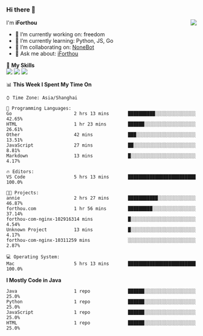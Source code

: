 ### Hi there 👋

<a href="#">
  <img align="right" src="https://github-readme-stats.vercel.app/api?username=iforthou&count_private=true&show_icons=true&bg_color=15,f2f7fd,E0EAFC" />
</a>

I'm **iForthou**

- 🔭 I’m currently working on: freedom
- 🌱 I’m currently learning: Python, JS, Go
- 👯 I’m collaborating on: [NoneBot](https://github.com/nonebot)
- 💬 Ask me about: [iForthou](https://iforthou.com)

🌟 **My Skills**  
![](https://img.shields.io/badge/-Python-3e74a2?style=flat-square&logo=Python&logoColor=fff)
![](https://img.shields.io/badge/-Docker-2496ED?style=flat-square&logo=Docker&logoColor=fff)
![](https://img.shields.io/badge/-Linux-000000?style=flat-square&logo=Linux&logoColor=fff)

<!--START_SECTION:waka-->
📊 **This Week I Spent My Time On** 

```text
⌚︎ Time Zone: Asia/Shanghai

💬 Programming Languages: 
Go                       2 hrs 13 mins       ██████████░░░░░░░░░░░░░░░   42.65% 
HTML                     1 hr 23 mins        ██████░░░░░░░░░░░░░░░░░░░   26.61% 
Other                    42 mins             ███░░░░░░░░░░░░░░░░░░░░░░   13.51% 
JavaScript               27 mins             ██░░░░░░░░░░░░░░░░░░░░░░░   8.81% 
Markdown                 13 mins             █░░░░░░░░░░░░░░░░░░░░░░░░   4.17%

🔥 Editors: 
VS Code                  5 hrs 13 mins       █████████████████████████   100.0%

🐱‍💻 Projects: 
annie                    2 hrs 27 mins       ███████████░░░░░░░░░░░░░░   46.87% 
forthou.com              1 hr 56 mins        █████████░░░░░░░░░░░░░░░░   37.14% 
forthou-com-nginx-102916314 mins             █░░░░░░░░░░░░░░░░░░░░░░░░   4.54% 
Unknown Project          13 mins             █░░░░░░░░░░░░░░░░░░░░░░░░   4.17% 
forthou-com-nginx-10311259 mins              ░░░░░░░░░░░░░░░░░░░░░░░░░   2.87%

💻 Operating System: 
Mac                      5 hrs 13 mins       █████████████████████████   100.0%

```

**I Mostly Code in Java** 

```text
Java                     1 repo              ██████░░░░░░░░░░░░░░░░░░░   25.0% 
Python                   1 repo              ██████░░░░░░░░░░░░░░░░░░░   25.0% 
JavaScript               1 repo              ██████░░░░░░░░░░░░░░░░░░░   25.0% 
HTML                     1 repo              ██████░░░░░░░░░░░░░░░░░░░   25.0%

```



<!--END_SECTION:waka-->
